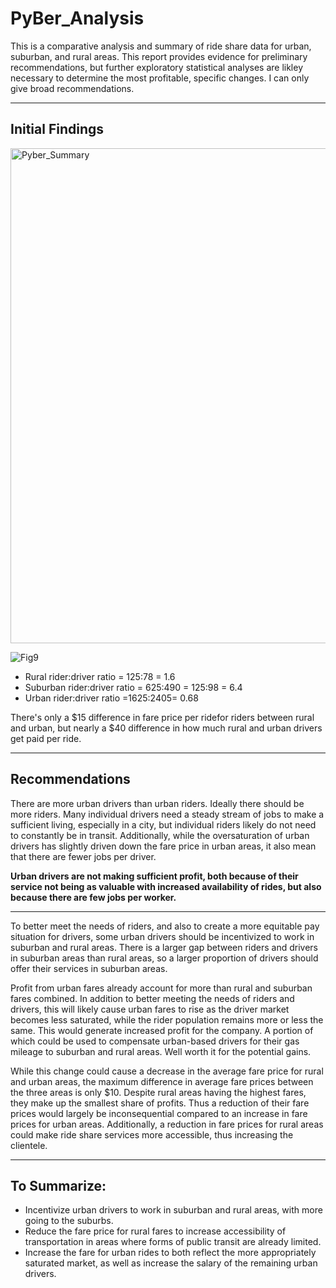 # PyBer_Analysis

This is a comparative analysis and summary of ride share data for urban, suburban, and rural areas. This report provides evidence for preliminary recommendations, but further exploratory statistical analyses are likley necessary to determine the most profitable, specific changes. I can only give broad recommendations.
  
  ---
  
## Initial Findings
  
  <img width="792" alt="Pyber_Summary" src="https://user-images.githubusercontent.com/91698325/147797340-9aad50f7-590c-48a7-bac4-2c3e080c9def.png">

 ![Fig9](https://user-images.githubusercontent.com/91698325/147797348-6ecad6f1-0fc5-4367-8b2e-17df691ec93c.png)


  
* Rural rider:driver ratio = 125:78 = 1.6
* Suburban rider:driver ratio = 625:490 = 125:98 = 6.4
* Urban rider:driver ratio =1625:2405= 0.68

There's only a $15 difference in fare price per ridefor riders between rural and urban, but nearly a $40 difference in how much rural and urban drivers get paid per ride. 

  ---

## Recommendations
  
There are more urban drivers than urban riders. Ideally there should be more riders. Many individual drivers need a steady stream of jobs to make a sufficient living, especially in a city, but individual riders likely do not need to constantly be in transit. Additionally, while the oversaturation of urban drivers has slightly driven down the fare price in urban areas, it also mean that there are fewer jobs per driver. 
  
 **Urban drivers are not making sufficient profit, both because of their service not being as valuable with increased availability of rides, but also because there are few jobs per worker.**
  
  ---

To better meet the needs of riders, and also to create a more equitable pay situation for drivers, some urban drivers should be incentivized to work in suburban and rural areas. There is a larger gap between riders and drivers in suburban areas than rural areas, so a larger proportion of drivers should offer their services in suburban areas.

Profit from urban fares already account for more than rural and suburban fares combined. In addition to better meeting the needs of riders and drivers, this will likely cause urban fares to rise as the driver market becomes less saturated, while the rider population remains more or less the same. This would generate increased profit for the company. A portion of which could be used to compensate urban-based drivers for their gas mileage to suburban and rural areas. Well worth it for the potential gains.
  
While this change could cause a decrease in the average fare price for rural and urban areas, the maximum difference in average fare prices between the three areas is only $10. Despite rural areas having the highest fares, they make up the smallest share of profits. Thus a reduction of their fare prices would largely be inconsequential compared to an increase in fare prices for urban areas. Additionally, a reduction in fare prices for rural areas could make ride share services more accessible, thus increasing the clientele. 
  
  ---

## To Summarize:
  
* Incentivize urban drivers to work in suburban and rural areas, with more going to the suburbs. 
* Reduce the fare price for rural fares to increase accessibility of transportation in areas where forms of public transit are already limited. 
* Increase the fare for urban rides to both reflect the more appropriately saturated market, as well as increase the salary of the remaining urban drivers. 

